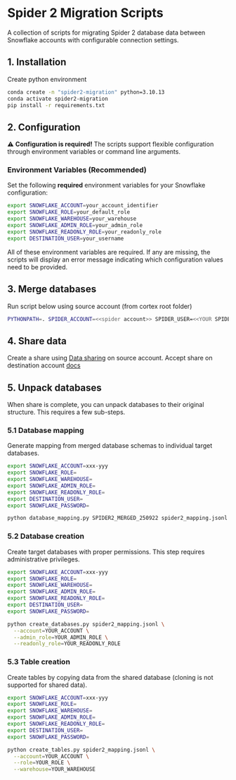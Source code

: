 # Spider 2 Migration Scripts

A collection of scripts for migrating Spider 2 database data between Snowflake accounts with configurable connection settings.

## 1. Installation

Create python environment

```bash
conda create -n "spider2-migration" python=3.10.13
conda activate spider2-migration
pip install -r requirements.txt
```

## 2. Configuration

⚠️ **Configuration is required!** The scripts support flexible configuration through environment variables or command line arguments.

### Environment Variables (Recommended)

Set the following **required** environment variables for your Snowflake configuration:

```bash
export SNOWFLAKE_ACCOUNT=your_account_identifier
export SNOWFLAKE_ROLE=your_default_role
export SNOWFLAKE_WAREHOUSE=your_warehouse
export SNOWFLAKE_ADMIN_ROLE=your_admin_role
export SNOWFLAKE_READONLY_ROLE=your_readonly_role
export DESTINATION_USER=your_username
```

All of these environment variables are required. If any are missing, the scripts will display an error message indicating which configuration values need to be provided.

## 3. Merge databases

Run script below using source account (from cortex root folder)

```bash
PYTHONPATH=. SPIDER_ACCOUNT=<<spider account>> SPIDER_USER=<<YOUR SPIDER USERNAME>> SPIDER_PWD='<<YOUR_PASSWORD>>' python merge_databases.py --output_database=SPIDER2_MERGED_250922  --dry_run=True
```

## 4. Share data

Create a share using [Data sharing](https://docs.snowflake.com/en/user-guide/data-sharing-provider#using-sql-to-create-a-share) on source account.
Accept share on destination account [docs](https://docs.snowflake.com/en/user-guide/data-share-consumers#viewing-available-shares)

## 5. Unpack databases

When share is complete, you can unpack databases to their original structure. This requires a few sub-steps.

### 5.1 Database mapping

Generate mapping from merged database schemas to individual target databases.

```bash
export SNOWFLAKE_ACCOUNT=xxx-yyy
export SNOWFLAKE_ROLE=
export SNOWFLAKE_WAREHOUSE=
export SNOWFLAKE_ADMIN_ROLE=
export SNOWFLAKE_READONLY_ROLE=
export DESTINATION_USER=
export SNOWFLAKE_PASSWORD=

python database_mapping.py SPIDER2_MERGED_250922 spider2_mapping.jsonl
```

### 5.2 Database creation

Create target databases with proper permissions. This step requires administrative privileges.


```bash
export SNOWFLAKE_ACCOUNT=xxx-yyy
export SNOWFLAKE_ROLE=
export SNOWFLAKE_WAREHOUSE=
export SNOWFLAKE_ADMIN_ROLE=
export SNOWFLAKE_READONLY_ROLE=
export DESTINATION_USER=
export SNOWFLAKE_PASSWORD=

python create_databases.py spider2_mapping.jsonl \
  --account=YOUR_ACCOUNT \
  --admin_role=YOUR_ADMIN_ROLE \
  --readonly_role=YOUR_READONLY_ROLE
```

### 5.3 Table creation

Create tables by copying data from the shared database (cloning is not supported for shared data).

```bash
export SNOWFLAKE_ACCOUNT=xxx-yyy
export SNOWFLAKE_ROLE=
export SNOWFLAKE_WAREHOUSE=
export SNOWFLAKE_ADMIN_ROLE=
export SNOWFLAKE_READONLY_ROLE=
export DESTINATION_USER=
export SNOWFLAKE_PASSWORD=

python create_tables.py spider2_mapping.jsonl \
  --account=YOUR_ACCOUNT \
  --role=YOUR_ROLE \
  --warehouse=YOUR_WAREHOUSE
```
